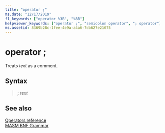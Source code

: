 ```yaml
---
title: "operator ;"
ms.date: "12/17/2019"
f1_keywords: ["operator %3B", "%3B"]
helpviewer_keywords: ["operator ;", "semicolon operator", "; operator"]
ms.assetid: 8369b28c-1fee-4e9a-a4a6-7db627e21075
---
```

# operator ;

Treats *text* as a comment.

## Syntax

> __;__ *text*

## See also

[Operators reference](operators-reference.md)<br/>
[MASM BNF Grammar](masm-bnf-grammar.md)
